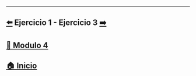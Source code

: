 ---

##  [⬅️](../Ejercicios/Ejercicio_1.md) Ejercicio 1 - Ejercicio 3 [➡️](./Ejercicio_3.md)

## [📄 Modulo 4](../Modulo_4.md) 

## [🏠 Inicio](../../README.md) 
